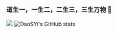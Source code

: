 ### 道生一，一生二，二生三，三生万物 👋
![](https://visitor-badge.glitch.me/badge?page_id=DaoSYi.DaoSYi)
![DaoSYi's GitHub stats](https://github-readme-stats.vercel.app/api?username=DaoSYi&show_icons=true)


<!--
**DaoSYi/DaoSYi** is a ✨ _special_ ✨ repository because its `README.md` (this file) appears on your GitHub profile.

Here are some ideas to get you started:

- 🔭 I’m currently working on ...
- 🌱 I’m currently learning ...
- 👯 I’m looking to collaborate on ...
- 🤔 I’m looking for help with ...
- 💬 Ask me about ...
- 📫 How to reach me: ...
- 😄 Pronouns: ...
- ⚡ Fun fact: ...
-->

